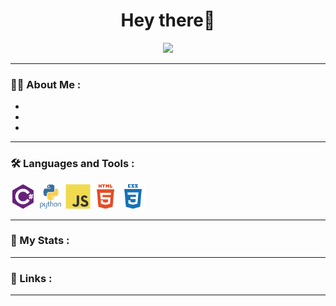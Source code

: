 <h1 align="center">Hey there👋</h1>
<div id="header" align="center">
  <img src="https://user-images.githubusercontent.com/114468575/204333140-77d22b90-36da-48b0-8b3d-9f568df783fd.gif" width="500"/>
</div>

<hr>

### :man_technologist: About Me :
-
-
-

<hr>

### :hammer_and_wrench: Languages and Tools :

<div> 
  <img src="https://github.com/devicons/devicon/blob/master/icons/csharp/csharp-plain.svg" alt="C#" width="40" height="40"/>
  <img src="https://github.com/devicons/devicon/blob/master/icons/python/python-original-wordmark.svg" alt="Python" width="40" height="40"/>
  <img src="https://github.com/devicons/devicon/blob/master/icons/javascript/javascript-original.svg" alt="JavaScript" width="40" height="40"/>
  <img src="https://github.com/devicons/devicon/blob/master/icons/html5/html5-plain-wordmark.svg" alt="HTML" width="40" height="40"/>
  <img src="https://github.com/devicons/devicon/blob/master/icons/css3/css3-plain-wordmark.svg" alt="CSS" width="40" height="40"/> 
</div>

  <hr>
  
 ### 🎯 My Stats :
  
  
<hr>

### 🔗 Links :


<hr>
  
  
  
  
  
  
  
  
  



